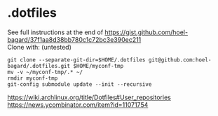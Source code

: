 # .dotfiles

See full instructions at the end of https://gist.github.com/hoel-bagard/37f1aa8d38bb780c1c72bc3e390ec211  
Clone with:   (untested)
```
git clone --separate-git-dir=$HOME/.dotfiles git@github.com:hoel-bagard/.dotfiles.git $HOME/myconf-tmp
mv -v ~/myconf-tmp/.* ~/
rmdir myconf-tmp
git-config submodule update --init --recursive
```

https://wiki.archlinux.org/title/Dotfiles#User_repositories \
https://news.ycombinator.com/item?id=11071754
